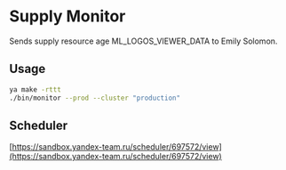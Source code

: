# Supply Monitor

Sends supply resource age ML_LOGOS_VIEWER_DATA to Emily Solomon.

## Usage

```bash
ya make -rttt
./bin/monitor --prod --cluster "production"
```

## Scheduler

[https://sandbox.yandex-team.ru/scheduler/697572/view](https://sandbox.yandex-team.ru/scheduler/697572/view)
